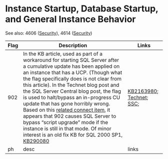 # Instance Startup, Database Startup, and General Instance Behavior

See also: 4606 ([Security](https://github.com/AaronMorelli/SQLServerTraceFlags/blob/master/Categories/Security.md)), 4614 ([Security](https://github.com/AaronMorelli/SQLServerTraceFlags/blob/master/Categories/Security.md))

| Flag | Description | Links |
| ---------- | ----------- | -------- |
| 902 | In the KB article, used as part of a workaround for starting SQL Server after a cumulative update has been applied on an instance that has a UCP. (Though what the flag specifically does is not clear from this article). In the Technet blog post and the SQL Server Central blog post, the flag is used to halt/bypass an in-progress CU update that has gone horribly wrong. Based on this [related connect item](https://connect.microsoft.com/SQLServer/feedback/details/738612/sql-server-2012-cu1-upgrade-step-msdb110-upgrade-sql-encountered-error-547), it appears that 902 causes SQL Server to bypass “script upgrade” mode if the instance is still in that mode. Of minor interest is an old fix KB for SQL 2000 SP1, [KB290080](http://support.microsoft.com/kb/290080) | [KB2163980](http://support.microsoft.com/kb/2163980); [Technet](http://blogs.msdn.com/b/karthick_pk/archive/2010/11/18/sqlserver2008-script-level-upgrade-for-database-master-failed-because-upgrade-step-sqlagent100-msdb-upgrade-sql-encountered-error-574-state-0-severity-16.aspx); [SSC](http://www.sqlservercentral.com/blogs/everyday-sql/2015/07/07/use-trace-flag-902-to-recover-from-a-cumulative-update-failure/); | 
| ph | desc | links |

